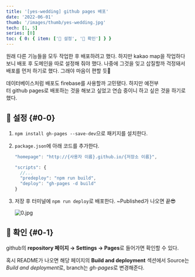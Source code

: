 ```yaml
---
title: '[yes-wedding] github pages 배포'
date: '2022-06-01'
thumb: '/images/thumb/yes-wedding.jpg'
tech: [1, 5]
series: [0]
toc: { 0: { item: ['📍 설정', '📍 확인'] } }
---
```


원래 다른 기능들을 모두 작업한 후 배포하려고 했다. 하지만 kakao map을 작업하다 보니 배포 후 도메인을 따로 설정해 줘야 했다. 나중에 그것을 잊고 삽질할까 걱정돼서 배포를 먼저 하기로 했다. 그래야 마음이 편할 듯🫥

데이터베이스처럼 배포도 firebase를 사용할까 고민됐다. 하지만 예전부터 github pages로 배포하는 것을 해보고 싶었고 연습 중이니 하고 싶은 것을 하기로 했다.

## 📍 설정 {#0-0}

1. `npm install gh-pages --save-dev`으로 패키지를 설치한다.
2. `package.json`에 아래 코드를 추가한다.

   ```jsx
   "homepage": "http://{사용자 이름}.github.io/{저장소 이름}",

   "scripts": {
     //...
     "predeploy": "npm run build",
     "deploy": "gh-pages -d build"
   }
   ```

3. 저장 후 터미널에 `npm run deploy`로 배포한다. ~Published가 나오면 끝😎

   ![0.jpg](/images/blog/220600/0.jpg)

## 📍 확인 {#0-1}

github의 **repository 페이지 → Settings → Pages**로 들어가면 확인할 수 있다.

혹시 README가 나오면 해당 페이지의 **Build and deployment** 섹션에서 Source는 *Build and deployment*로, branch는 *gh-pages*로 변경해준다.
